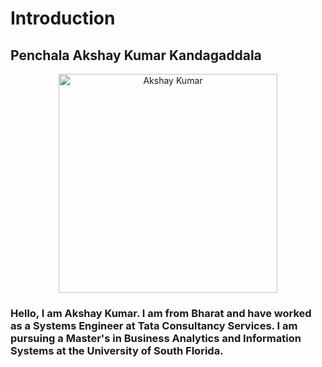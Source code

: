 # Introduction

## Penchala Akshay Kumar Kandagaddala

<p align="center">
  <img src="![DSC_0446](https://github.com/pk1akshay/Introduction/assets/111334745/909ef84f-d130-4581-afd7-ce4c4cec1b53)" width="350" title="Akshay Kumar">
</p>

### Hello, I am Akshay Kumar. I am from Bharat and have worked as a Systems Engineer at Tata Consultancy Services. I am pursuing a Master's in Business Analytics and Information Systems at the University of South Florida.
